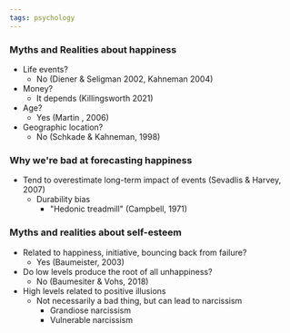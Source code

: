 ```yaml
---
tags: psychology
---
```


### Myths and Realities about happiness
- Life events?
	- No (Diener & Seligman 2002, Kahneman  2004)
- Money?
	- It depends (Killingsworth 2021)
- Age?
	- Yes (Martin , 2006)
- Geographic location?
	- No (Schkade & Kahneman, 1998)

### Why we're bad at forecasting happiness
- Tend to overestimate long-term impact of events (Sevadlis & Harvey, 2007)
	- Durability bias
		- "Hedonic treadmill" (Campbell, 1971)

### Myths and realities about self-esteem
- Related to happiness, initiative, bouncing back from failure?
	- Yes (Baumeister, 2003)
- Do low levels produce the root of all unhappiness?
	- No (Baumesiter & Vohs, 2018)
- High levels related to positive illusions
	- Not necessarily a bad thing, but can lead to narcissism
		- Grandiose narcissism
		- Vulnerable narcissism